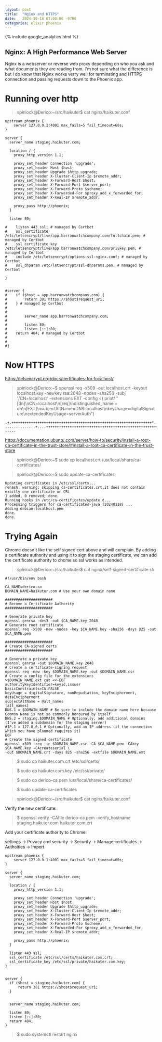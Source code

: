 ```yaml
---
layout: post
title:  "Nginx and HTTPS"
date:   2024-10-18 07:00:00 -0700
categories: elixir phoenix
---
```

{% include google_analytics.html %}

## Nginx: A High Performance Web Server

Nginx is a webserver or reverse web proxy depending on who you ask and what
documents they are reading from. I'm not sure what the difference is but I do
know that Nginx works verry well for terminating and HTTPS connection and
passing requests down to the Phoenix app.

# Running over http

> spinlock@Derico:~/src/haikuter$ cat nginx/haikuter.conf

```
upstream phoenix {
	server 127.0.0.1:4001 max_fails=5 fail_timeout=60s;
}

server {
  server_name staging.haikuter.com;

  location / {
    proxy_http_version 1.1;

    proxy_set_header Connection 'upgrade';
    proxy_set_header Host $host;
    proxy_set_header Upgrade $http_upgrade;
    proxy_set_header X-Cluster-Client-Ip $remote_addr;
    proxy_set_header X-Forward-Host $host;
    proxy_set_header X-Forward-Port $server_port;
    proxy_set_header X-Forward-Proto $scheme;
    proxy_set_header X-Forwarded-For $proxy_add_x_forwarded_for;
    proxy_set_header X-Real-IP $remote_addr;

    proxy_pass http://phoenix;
  }

  listen 80;

#    listen 443 ssl; # managed by Certbot
#    ssl_certificate /etc/letsencrypt/live/app.barronwatchcompany.com/fullchain.pem; # managed by Certbot
#    ssl_certificate_key /etc/letsencrypt/live/app.barronwatchcompany.com/privkey.pem; # managed by Certbot
#    include /etc/letsencrypt/options-ssl-nginx.conf; # managed by Certbot
#    ssl_dhparam /etc/letsencrypt/ssl-dhparams.pem; # managed by Certbot

}


#server {
#    if ($host = app.barronwatchcompany.com) {
#        return 301 https://$host$request_uri;
#    } # managed by Certbot
#
#
#        server_name app.barronwatchcompany.com;
#
#        listen 80;
#        listen [::]:80;
#    return 404; # managed by Certbot
#
#
#}
```

# Now HTTPS

https://letsencrypt.org/docs/certificates-for-localhost/

> spinlock@Derico:~$ openssl req -x509 -out localhost.crt -keyout localhost.key   -newkey rsa:2048 -nodes -sha256   -subj '/CN=localhost' -extensions EXT -config <(    printf "[dn]\nCN=localhost\n[req]\ndistinguished_name = dn\n[EXT]\nsubjectAltName=DNS:localhost\nkeyUsage=digitalSignature\nextendedKeyUsage=serverAuth")

```
.+.+++++++++++++++++++++++++++++++++++++++++++++++++++++++++++++++++*...........+..+...+...+.+...............+........+++++++++++++++++++++++++++++++++++++++++++++++++++++++++++++++++*.........+......+...+...+....+.........+..+....+.........+......+.....+..........+.....+.............+..+.+........+.+...+......+...........+.+..+..............................+.+..+...+.+......+..+......+.......+..+..........+...+..+......+.+...+......+.........+..........................+.......+...+++++++++++++++++++++++++++++++++++++++++++++++++++++++++++++++++
..............+....+++++++++++++++++++++++++++++++++++++++++++++++++++++++++++++++++*......+...+...+++++++++++++++++++++++++++++++++++++++++++++++++++++++++++++++++*.....+......+.+...+...............+..+...+.........+.+...........+.+........+......+.+........+.+....................+...............+...+.+..+....+...+.....+.+.....+.+...............+...+............+.....+....+..+++++++++++++++++++++++++++++++++++++++++++++++++++++++++++++++++
-----
```

https://documentation.ubuntu.com/server/how-to/security/install-a-root-ca-certificate-in-the-trust-store/#install-a-root-ca-certificate-in-the-trust-store

> spinlock@Derico:~$ sudo cp localhost.crt /usr/local/share/ca-certificates/

> spinlock@Derico:~$ sudo update-ca-certificates

```
Updating certificates in /etc/ssl/certs...
rehash: warning: skipping ca-certificates.crt,it does not contain exactly one certificate or CRL
1 added, 0 removed; done.
Running hooks in /etc/ca-certificates/update.d...
Processing triggers for ca-certificates-java (20240118) ...
Adding debian:localhost.pem
done.
done.
```

# Trying Again

Chrome doesn't like the self signed cert above and will complain. By adding a
certificate authority and using it to sign the staging certificate, we can add
the certificate authority to chome so ssl works as intended.

> spinlock@Derico:~/src/haikuter$ cat nginx/self-signed-certificate.sh

```
#!/usr/bin/env bash

CA_NAME=derico-ca
DOMAIN_NAME=haikuter.com # Use your own domain name

######################
# Become a Certificate Authority
######################

# Generate private key
openssl genrsa -des3 -out $CA_NAME.key 2048
# Generate root certificate
openssl req -x509 -new -nodes -key $CA_NAME.key -sha256 -days 825 -out $CA_NAME.pem

######################
# Create CA-signed certs
######################

# Generate a private key
openssl genrsa -out $DOMAIN_NAME.key 2048
# Create a certificate-signing request
openssl req -new -key $DOMAIN_NAME.key -out $DOMAIN_NAME.csr
# Create a config file for the extensions
>$DOMAIN_NAME.ext cat <<-EOF
authorityKeyIdentifier=keyid,issuer
basicConstraints=CA:FALSE
keyUsage = digitalSignature, nonRepudiation, keyEncipherment, dataEncipherment
subjectAltName = @alt_names
[alt_names]
DNS.1 = $DOMAIN_NAME # Be sure to include the domain name here because Common Name is not so commonly honoured by itself
DNS.2 = staging.$DOMAIN_NAME # Optionally, add additional domains (I've added a subdomain for the staging server)
#IP.1 = 127.0.0.1 # Optionally, add an IP address (if the connection which you have planned requires it)
EOF
# Create the signed certificate
openssl x509 -req -in $DOMAIN_NAME.csr -CA $CA_NAME.pem -CAkey $CA_NAME.key -CAcreateserial \
-out $DOMAIN_NAME.crt -days 825 -sha256 -extfile $DOMAIN_NAME.ext
```

> $ sudo cp haikuter.com.crt /etc/ssl/certs/

> $ sudo cp haikuter.com.key /etc/ssl/private/

> $ sudo cp derico-ca.pem /usr/local/share/ca-certificates/

> $ sudo update-ca-certificates

> spinlock@Derico:~/src/haikuter$ cat nginx/haikuter.conf

Verify the new certificate:

> $ openssl verify -CAfile derico-ca.pem -verify_hostname staging.haikuter.com haikuter.com.crt

Add your certificate authority to Chrome:

settings -> Privacy and security -> Security -> Manage certificates -> Authoities -> Import
```
upstream phoenix {
	server 127.0.0.1:4001 max_fails=5 fail_timeout=60s;
}

server {
  server_name staging.haikuter.com;

  location / {
    proxy_http_version 1.1;

    proxy_set_header Connection 'upgrade';
    proxy_set_header Host $host;
    proxy_set_header Upgrade $http_upgrade;
    proxy_set_header X-Cluster-Client-Ip $remote_addr;
    proxy_set_header X-Forward-Host $host;
    proxy_set_header X-Forward-Port $server_port;
    proxy_set_header X-Forward-Proto $scheme;
    proxy_set_header X-Forwarded-For $proxy_add_x_forwarded_for;
    proxy_set_header X-Real-IP $remote_addr;

    proxy_pass http://phoenix;
  }

  listen 443 ssl;
  ssl_certificate /etc/ssl/certs/haikuter.com.crt;
  ssl_certificate_key /etc/ssl/private/haikuter.com.key;
}


server {
  if ($host = staging.haikuter.com) {
      return 301 https://$host$request_uri;
  }


  server_name staging.haikuter.com;

  listen 80;
  listen [::]:80;
  return 404;
}
```

> $ sudo systemctl restart nginx
